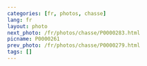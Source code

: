 ```yaml
---
categories: [fr, photos, chasse]
lang: fr
layout: photo
next_photo: /fr/photos/chasse/P0000283.html
picname: P0000261
prev_photo: /fr/photos/chasse/P0000279.html
tags: []
---
```

